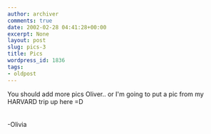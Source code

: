 ```yaml
---
author: archiver
comments: true
date: 2002-02-28 04:41:28+00:00
excerpt: None
layout: post
slug: pics-3
title: Pics
wordpress_id: 1836
tags:
- oldpost
---
```


You should add more pics Oliver.. or I'm going to put a pic from my HARVARD trip up here =D<br /><br /><br />-Olivia